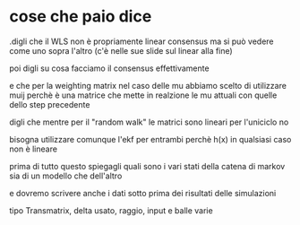# cose che paio dice

.digli che il WLS non è propriamente linear consensus ma si può vedere come uno sopra l'altro (c'è nelle sue slide sul linear alla fine)

poi digli su cosa facciamo il consensus effettivamente

e che per la weighting matrix nel caso delle mu abbiamo scelto di utilizzare muij perchè è una matrice che mette in realzione le mu attuali con quelle dello step precedente


digli che mentre per il "random walk" le matrici sono lineari per l'uniciclo no


bisogna utilizzare comunque l'ekf per entrambi perchè h(x) in qualsiasi caso non è lineare


prima di tutto questo spiegagli quali sono i vari stati della catena di markov sia di un modello che dell'altro

e dovremo scrivere anche i dati sotto prima dei risultati delle simulazioni

tipo Transmatrix, delta usato, raggio, input e balle varie